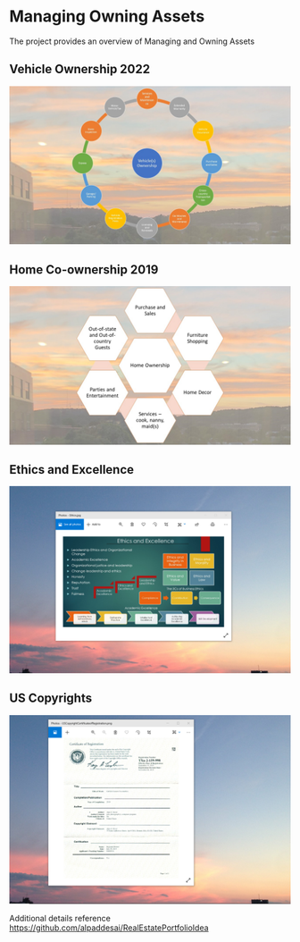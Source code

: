 # Managing Owning Assets 

The project provides an overview of Managing and Owning Assets 

## Vehicle Ownership 2022
![image](VehicleOwnership.jpg)

## Home Co-ownership 2019
![image](HomeOwnership.jpg)

## Ethics and Excellence
![image](EthicsandExcellence.png)

## US Copyrights
![image](USCopyrightCertificate.png)

Additional details reference https://github.com/alpaddesai/RealEstatePortfolioIdea
